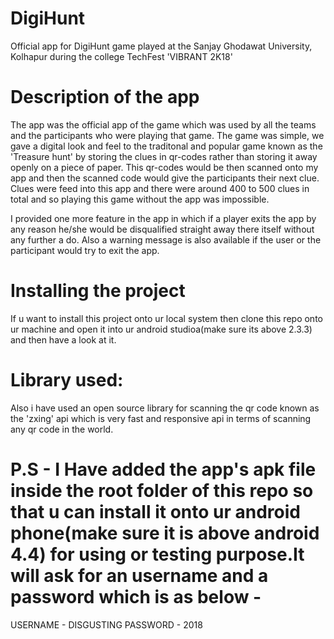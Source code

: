 # DigiHunt
Official app for DigiHunt game played at the Sanjay Ghodawat University, Kolhapur during the college TechFest 'VIBRANT 2K18'

# Description of the app
The app was the official app of the game which was used by all the teams and the participants who were playing that game.
The game was simple, we gave a digital look and feel to the traditonal and popular game known as the 'Treasure hunt' by storing the clues in qr-codes
rather than storing it away openly on a piece of paper.
This qr-codes would be then scanned onto my app and then the scanned code would give the participants their next clue.
Clues were feed into this app and there were around 400 to 500 clues in total and so playing this game without the app was impossible.

I provided one more feature in the app in which if a player exits the app by any reason he/she would be disqualified straight away there itself
without any further a do.
Also a warning message is also available if the user or the participant would try to exit the app.

# Installing the project 
If u want to install this project onto ur local system then clone this repo onto ur machine and open it into ur android studioa(make sure its above 2.3.3)
and then have a look at it.

# Library used:
Also i have used an open source library for scanning the qr code known as the 'zxing' api which is very fast and responsive api in terms of scanning any qr code in the world.

# P.S - I Have added the app's apk file inside the root folder of this repo so that u can install it onto ur android phone(make sure it is above android 4.4) for using or testing purpose.It will ask for an username and a password which is as below -

USERNAME - DISGUSTING
PASSWORD - 2018
